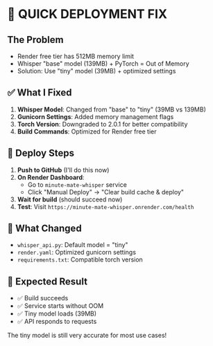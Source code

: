 # 🚀 QUICK DEPLOYMENT FIX

## The Problem
- Render free tier has 512MB memory limit
- Whisper "base" model (139MB) + PyTorch = Out of Memory
- Solution: Use "tiny" model (39MB) + optimized settings

## ✅ What I Fixed
1. **Whisper Model**: Changed from "base" to "tiny" (39MB vs 139MB)
2. **Gunicorn Settings**: Added memory management flags
3. **Torch Version**: Downgraded to 2.0.1 for better compatibility
4. **Build Commands**: Optimized for Render free tier

## 🔧 Deploy Steps
1. **Push to GitHub** (I'll do this now)
2. **On Render Dashboard**:
   - Go to `minute-mate-whisper` service
   - Click "Manual Deploy" → "Clear build cache & deploy"
3. **Wait for build** (should succeed now)
4. **Test**: Visit `https://minute-mate-whisper.onrender.com/health`

## 📝 What Changed
- `whisper_api.py`: Default model = "tiny"
- `render.yaml`: Optimized gunicorn settings
- `requirements.txt`: Compatible torch version

## 🎯 Expected Result
- ✅ Build succeeds
- ✅ Service starts without OOM
- ✅ Tiny model loads (39MB)
- ✅ API responds to requests

The tiny model is still very accurate for most use cases! 